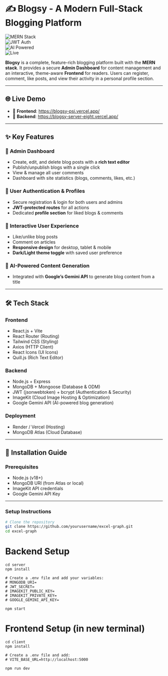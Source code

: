 # ✍️ Blogsy - A Modern Full-Stack Blogging Platform  

![MERN Stack](https://img.shields.io/badge/MERN-FullStack-green)  
![JWT Auth](https://img.shields.io/badge/Secure-JWT_Authentication-blue)  
![AI Powered](https://img.shields.io/badge/AI-Google_Gemini-red)  
![Live](https://img.shields.io/badge/Live-Online-brightgreen)  

**Blogsy** is a complete, feature-rich blogging platform built with the **MERN stack**. It provides a secure **Admin Dashboard** for content management and an interactive, theme-aware **Frontend** for readers. Users can register, comment, like posts, and view their activity in a personal profile section.  

---

## 🌐 Live Demo  

- 🔗 **Frontend**: https://blogsy-psi.vercel.app/
- 🔗 **Backend**: https://blogsy-server-eight.vercel.app/  

---

## ✨ Key Features  

### 👤 **Admin Dashboard**  
- Create, edit, and delete blog posts with a **rich text editor**  
- Publish/unpublish blogs with a single click  
- View & manage all user comments  
- Dashboard with site statistics (blogs, comments, likes, etc.)  

### 👥 **User Authentication & Profiles**  
- Secure registration & login for both users and admins  
- **JWT-protected routes** for all actions  
- Dedicated **profile section** for liked blogs & comments  

### 🚀 **Interactive User Experience**  
- Like/unlike blog posts  
- Comment on articles  
- **Responsive design** for desktop, tablet & mobile  
- **Dark/Light theme toggle** with saved user preference  

### 🤖 **AI-Powered Content Generation**  
- Integrated with **Google’s Gemini API** to generate blog content from a title  

---

## 🛠️ Tech Stack  

### **Frontend**  
- React.js + Vite  
- React Router (Routing)  
- Tailwind CSS (Styling)  
- Axios (HTTP Client)  
- React Icons (UI Icons)  
- Quill.js (Rich Text Editor)  

### **Backend**  
- Node.js + Express  
- MongoDB + Mongoose (Database & ODM)  
- JWT (jsonwebtoken) + bcrypt (Authentication & Security)  
- ImageKit (Cloud Image Hosting & Optimization)  
- Google Gemini API (AI-powered blog generation)  

### **Deployment**  
- Render / Vercel (Hosting)  
- MongoDB Atlas (Cloud Database)  

---

## 🚀 Installation Guide  

### **Prerequisites**  
- Node.js (v18+)  
- MongoDB URI (from Atlas or local)  
- ImageKit API credentials  
- Google Gemini API Key  

---

### Setup Instructions

```bash
# Clone the repository
git clone https://github.com/yourusername/excel-graph.git
cd excel-graph
```

# Backend Setup
```
cd server
npm install

# Create a .env file and add your variables:
# MONGODB_URI=
# JWT_SECRET=
# IMAGEKIT_PUBLIC_KEY=
# IMAGEKIT_PRIVATE_KEY=
# GOOGLE_GEMINI_API_KEY=

npm start
```

# Frontend Setup (in new terminal)
```
cd client
npm install

# Create a .env file and add:
# VITE_BASE_URL=http://localhost:5000

npm run dev
```


